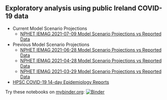 ## Exploratory analysis using public Ireland COVID-19 data

* Current Model Scenario Projections
  * [NPHET IEMAG 2021-07-09 Model Scenario Projections vs Reported Data](notebooks/NPHET%20IEMAG%202021-07-09%20Model%20Scenario%20Projections%20vs%20Reported%20Data.ipynb)
* Previous Model Scenario Projections
  * [NPHET IEMAG 2021-06-28 Model Scenario Projections vs Reported Data](notebooks/NPHET%20IEMAG%202021-06-28%20Model%20Scenario%20Projections%20vs%20Reported%20Data.ipynb)
  * [NPHET IEMAG 2021-04-28 Model Scenario Projections vs Reported Data](notebooks/NPHET%20IEMAG%202021-04-28%20Model%20Scenario%20Projections%20vs%20Reported%20Data.ipynb)
  * [NPHET IEMAG 2021-03-29 Model Scenario Projections vs Reported Data](notebooks/NPHET%20IEMAG%202021-03-29%20Model%20Scenario%20Projections%20vs%20Reported%20Data.ipynb)
* [HPSC COVID-19 14-day Epidemiology Reports](notebooks/HPSC%20COVID-19%2014-day%20Epidemiology%20Reports.ipynb)

Try these notebooks on [mybinder.org](https://mybinder.org/): [![Binder](https://mybinder.org/badge_logo.svg)](https://mybinder.org/v2/gh/derekocallaghan/covid19data/main)
